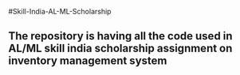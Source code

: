 #Skill-India-AL-ML-Scholarship
## The repository  is having all the code used in AL/ML skill india scholarship assignment on inventory management system
